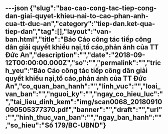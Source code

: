 ---json
{"slug":"bao-cao-cong-tac-tiep-cong-dan-giai-quyet-khieu-nai-to-cao-phan-anh-cua-tt-duc-an","category":"tiep-dan.ket-qua-tiep-dan","tag":[],"layout":"van-ban.html","title":"Báo Cáo công tác tiếp công dân giải quyết khiếu nại,tố cáo,phản ánh của TT Đức An","description":"","date":"2018-09-12T00:00:00.000Z","so":"","permalink":"","trich_yeu":"Báo Cáo công tác tiếp công dân giải quyết khiếu nại,tố cáo,phản ánh của TT Đức An","co_quan_ban_hanh":"","linh_vuc":"","loai_van_ban":"","nguoi_ky":"","ngay_co_hieu_luc":"","tai_lieu_dinh_kem":"img/scan0068_20180910090505377370.pdf","banner":"","draft":"","url":"","hinh_thuc_van_ban":"","ngay_ban_hanh":"","so_hieu":"Số 179/BC-UBND"}
---
